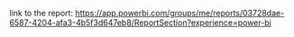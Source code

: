 link to the report: https://app.powerbi.com/groups/me/reports/03728dae-6587-4204-afa3-4b5f3d647eb8/ReportSection?experience=power-bi
